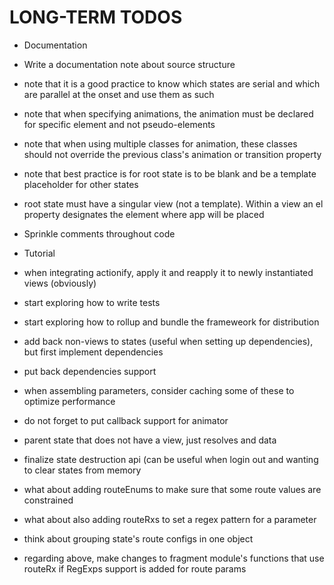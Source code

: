 # LONG-TERM TODOS

* Documentation
* Write a documentation note about source structure
* note that it is a good practice to know which states are serial and which are parallel at the onset and use them as such
* note that when specifying animations, the animation must be declared for specific element and not pseudo-elements
* note that when using multiple classes for animation, these classes should not override the previous class's animation or transition property
* note that best practice is for root state is to be blank and be a template placeholder for other states
* root state must have a singular view (not a template).  Within a view an el property designates the element where app will be placed
* Sprinkle comments throughout code
* Tutorial

* when integrating actionify, apply it and reapply it to newly instantiated views (obviously)
* start exploring how to write tests
* start exploring how to rollup and bundle the frameweork for distribution
* add back non-views to states (useful when setting up dependencies), but first implement dependencies
* put back dependencies support

* when assembling parameters, consider caching some of these to optimize performance

* do not forget to put callback support for animator

* parent state that does not have a view, just resolves and data

* finalize state destruction api (can be useful when login out and wanting to clear states from memory

* what about adding routeEnums to make sure that some route values are constrained
* what about also adding routeRxs to set a regex pattern for a parameter
* think about grouping state's route configs in one object
* regarding above, make changes to fragment module's functions that use routeRx if RegExps support is added for route params
